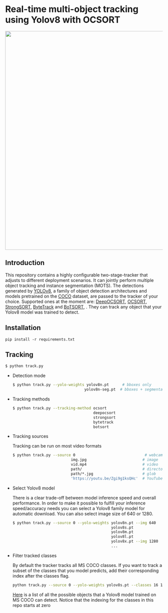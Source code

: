 # Real-time multi-object tracking using Yolov8 with OCSORT

<div align="center">
  <p>
  <img src="trackers/strongsort/results/track_all_1280_025conf.gif" width="700"/>
  </p>
</div>

## Introduction

This repository contains a highly configurable two-stage-tracker that adjusts to different deployment scenarios. It can jointly perform multiple object tracking and instance segmentation (MOTS). The detections generated by [YOLOv8](https://github.com/ultralytics/ultralytics), a family of object detection architectures and models pretrained on the [COCO](https://arxiv.org/abs/1405.0312) dataset, are passed to the tracker of your choice. Supported ones at the moment are: [DeepOCSORT](https://arxiv.org/abs/2302.11813), [OCSORT](https://github.com/noahcao/OC_SORT), [StrongSORT](https://github.com/dyhBUPT/StrongSORT)[](https://arxiv.org/abs/2202.13514), [ByteTrack](https://github.com/ifzhang/ByteTrack) and [BoTSORT](https://arxiv.org/abs/2206.14651), . They can track any object that your Yolov8 model was trained to detect.

## Installation

```
pip install -r requirements.txt
```

## Tracking

```bash
$ python track.py
```

- Detection mode

  ```bash
  $ python track.py --yolo-weights yolov8n.pt      # bboxes only
                                  yolov8n-seg.pt  # bboxes + segmentation masks
  ```

- Tracking methods

  ```bash
  $ python track.py --tracking-method ocsort
                                      deepocsort
                                      strongsort
                                      bytetrack
                                      botsort
  ```
  
- Tracking sources

  Tracking can be run on most video formats

  ```bash
  $ python track.py --source 0                               # webcam
                            img.jpg                         # image
                            vid.mp4                         # video
                            path/                           # directory
                            path/*.jpg                      # glob
                            'https://youtu.be/Zgi9g1ksQHc'  # YouTube
  ```


- Select Yolov8 model

  There is a clear trade-off between model inference speed and overall performance. In order to make it possible to fulfill your inference speed/accuracy needs you can select a Yolov8 family model for automatic download. You can also select image size of 640 or 1280.

  ```bash
  $ python track.py --source 0 --yolo-weights yolov8n.pt --img 640
                                              yolov8s.pt
                                              yolov8m.pt
                                              yolov8l.pt 
                                              yolov8x.pt --img 1280
                                              ...
  ```
  
- Filter tracked classes

  By default the tracker tracks all MS COCO classes.
  If you want to track a subset of the classes that you model predicts, add their corresponding index after the classes flag.

  ```bash
  python track.py --source 0 --yolo-weights yolov8s.pt --classes 16 17  # Track cats and dogs, only
  ```

  [Here](https://tech.amikelive.com/node-718/what-object-categories-labels-are-in-coco-dataset/) is a list of all the possible objects that a Yolov8 model trained on MS COCO can detect. Notice that the indexing for the classes in this repo starts at zero